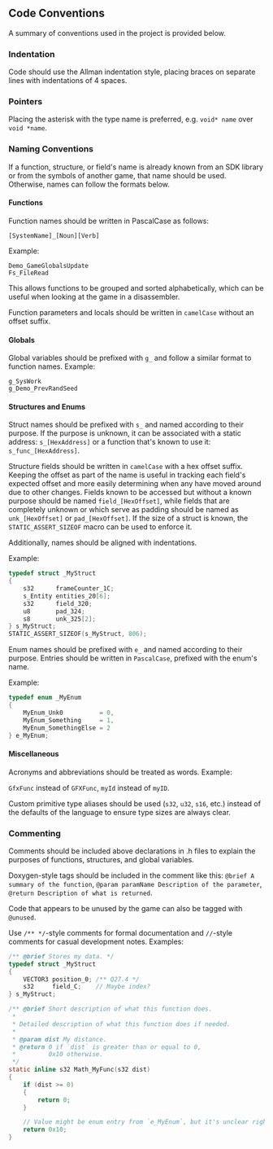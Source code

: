 ## Code Conventions

A summary of conventions used in the project is provided below.

### Indentation
Code should use the Allman indentation style, placing braces on separate lines with indentations of 4 spaces.

### Pointers
Placing the asterisk with the type name is preferred, e.g. `void* name` over `void *name`.

### Naming Conventions
If a function, structure, or field's name is already known from an SDK library or from the symbols of another game, that name should be used.
Otherwise, names can follow the formats below.

#### Functions
Function names should be written in PascalCase as follows:

`[SystemName]_[Noun][Verb]`

Example:

`Demo_GameGlobalsUpdate`  
`Fs_FileRead`

This allows functions to be grouped and sorted alphabetically, which can be useful when looking at the game in a disassembler.

Function parameters and locals should be written in `camelCase` without an offset suffix.

#### Globals
Global variables should be prefixed with `g_` and follow a similar format to function names. Example:

`g_SysWork`  
`g_Demo_PrevRandSeed`

#### Structures and Enums
Struct names should be prefixed with `s_` and named according to their purpose. If the purpose is unknown, it can be associated with a static address: `s_[HexAddress]` or a function that's known to use it: `s_func_[HexAddress]`.

Structure fields should be written in `camelCase` with a hex offset suffix. Keeping the offset as part of the name is useful in tracking each field's expected offset and more easily determining when any have moved around due to other changes. Fields known to be accessed but without a known purpose should be named `field_[HexOffset]`, while fields that are completely unknown or which serve as padding should be named as `unk_[HexOffset]` or `pad_[HexOffset]`. If the size of a struct is known, the `STATIC_ASSERT_SIZEOF` macro can be used to enforce it.

Additionally, names should be aligned with indentations.

Example:

```C
typedef struct _MyStruct
{
    s32      frameCounter_1C;
    s_Entity entities_20[6];
    s32      field_320;
    u8       pad_324;
    s8       unk_325[2];
} s_MyStruct;
STATIC_ASSERT_SIZEOF(s_MyStruct, 806);
```

Enum names should be prefixed with `e_` and named according to their purpose. Entries should be written in `PascalCase`, prefixed with the enum's name.

Example:

```C
typedef enum _MyEnum
{
    MyEnum_Unk0          = 0,
    MyEnum_Something     = 1,
    MyEnum_SomethingElse = 2
} e_MyEnum;
```

#### Miscellaneous
Acronyms and abbreviations should be treated as words. Example:

`GfxFunc` instead of `GFXFunc`, `myId` instead of `myID`.

Custom primitive type aliases should be used (`s32`, `u32`, `s16`, etc.) instead of the defaults of the language to ensure type sizes are always clear.

### Commenting

Comments should be included above declarations in .h files to explain the purposes of functions, structures, and global variables.

Doxygen-style tags should be included in the comment like this: `@brief A summary of the function`, `@param paramName Description of the parameter`, `@return Description of what is returned`.

Code that appears to be unused by the game can also be tagged with `@unused`.

Use `/** */`-style comments for formal documentation and `//`-style comments for casual development notes. Examples:

```C
/** @brief Stores my data. */
typedef struct _MyStruct
{
    VECTOR3 position_0; /** Q27.4 */
    s32     field_C;    // Maybe index?
} s_MyStruct;

/** @brief Short description of what this function does.
 *
 * Detailed description of what this function does if needed.
 *
 * @param dist My distance.
 * @return 0 if `dist` is greater than or equal to 0,
 *         0x10 otherwise.
 */
static inline s32 Math_MyFunc(s32 dist)
{
    if (dist >= 0)
    {
        return 0;
    }

    // Value might be enum entry from `e_MyEnum`, but it's unclear right now.
    return 0x10;
}
```
